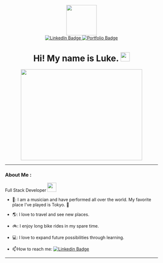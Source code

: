 <div id="header" align="center">
  <img src="https://media.giphy.com/media/l0HluULNylbTu44Ao/giphy.gif" width="100"/>
  <div id="badges">
  <a href="https://www.linkedin.com/in/luke-granered/">
    <img src="https://img.shields.io/badge/LinkedIn-blue?style=for-the-badge&logo=linkedin&logoColor=white" alt="LinkedIn Badge"/>
  </a>
  <a href="https://lukegranered.github.io/lukes-portfolio/">
    <img src="https://img.shields.io/badge/Portfolio-green?style=for-the-badge" alt="Portfolio Badge"/>
  </a>
</div>
  <h1>
  Hi! My name is Luke.
  <img src="https://media.giphy.com/media/3ov9jDXQIo4FP1DRHa/giphy.gif" width="30px"/>
</h1>
</div>

<div align="center">
  <img src="https://media.giphy.com/media/l0HUk78tTyKv6kWUE/giphy.gif" width="400" height="300"/>
</div>

---

### About Me :

Full Stack Developer <img src="https://media.giphy.com/media/bPCwGUF2sKjyE/giphy.gif" width="30">

- 🎸: I am a musician and have performed all over the world. My favorite place I've played is Tokyo. 🗾

- 🌎: I love to travel and see new places.

- 🚲: I enjoy long bike rides in my spare time. 

- 💻: I love to expand future possibilities through learning.

- :mailbox:How to reach me: [![Linkedin Badge](https://img.shields.io/badge/-LinkedIn-blue?style=flat&logo=Linkedin&logoColor=white)](your-linkedin-url)

---

